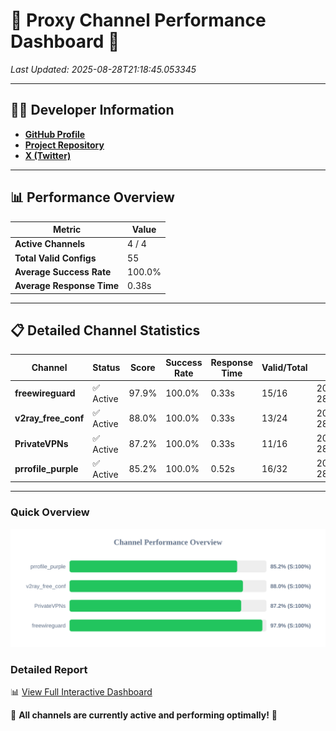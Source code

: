 # 🌟 Proxy Channel Performance Dashboard 🌟

_Last Updated: 2025-08-28T21:18:45.053345_

---

## 👩‍💻 Developer Information

- **[GitHub Profile](https://github.com/4n0nymou3)**  
- **[Project Repository](https://github.com/4n0nymou3/multi-proxy-config-fetcher)**  
- **[X (Twitter)](https://x.com/4n0nymou3)**  

---

## 📊 Performance Overview

| Metric                | Value       |
|-----------------------|-------------|
| **Active Channels**   | 4 / 4       |
| **Total Valid Configs** | 55          |
| **Average Success Rate** | 100.0%      |
| **Average Response Time** | 0.38s       |

---

## 📋 Detailed Channel Statistics

| Channel          | Status     | Score  | Success Rate | Response Time | Valid/Total | Last Success               |
|------------------|------------|--------|--------------|---------------|-------------|----------------------------|
| **freewireguard**  | ✅ Active  | 97.9%  | 100.0% | 0.33s         | 15/16       | 2025-08-28T21:18:45.051389 |
| **v2ray_free_conf**  | ✅ Active  | 88.0%  | 100.0% | 0.33s         | 13/24       | 2025-08-28T21:18:44.327000 |
| **PrivateVPNs**  | ✅ Active  | 87.2%  | 100.0% | 0.33s         | 11/16       | 2025-08-28T21:18:44.688612 |
| **prrofile_purple**  | ✅ Active  | 85.2%  | 100.0% | 0.52s         | 16/32       | 2025-08-28T21:18:43.947378 |

---

### Quick Overview
<div align="center">
  <a href="https://raw.githubusercontent.com/nullluser/NullRepo/refs/heads/main/assets/channel_stats_chart.svg">
    <img src="https://raw.githubusercontent.com/nullluser/NullRepo/refs/heads/main/assets/channel_stats_chart.svg" alt="Source Performance Statistics" width="800">
  </a>
</div>

### Detailed Report
📊 [View Full Interactive Dashboard](https://htmlpreview.github.io/?https://github.com/nullluser/NullRepo/blob/main/assets/performance_report.html)

🎉 **All channels are currently active and performing optimally!** 🎉
